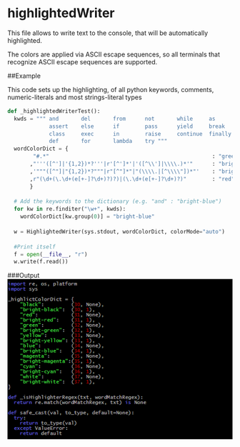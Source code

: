 # highlightedWriter

This file allows to write text to the console, that will be automatically highlighted.

The colors are applied via ASCII escape sequences, so all terminals that recognize ASCII escape sequences are supported.

##Example

This code sets up the highlighting, of all python keywords, comments, numeric-literals and most strings-literal types
```python
def _highlightedWriterTest():
  kwds = """ and       del       from      not       while     as        elif      global    or        with
             assert    else      if        pass      yield     break     except    import    print
             class     exec      in        raise     continue  finally   is        return
             def       for       lambda    try """
  wordColorDict = {
        "#.*"                                                   : "green"              # comments...
       ,"'''([^']|'{1,2})*?'''|r'[^']*'|'([^\\']|\\\\.)*'"      : "bright-green"       # 'strings'
       ,'"""([^"]|"{1,2})*?"""|r"[^"]*"|"(\\\\.|[^\\\\"])*"'    : "bright-green"       # "strings"
       ,r"(\d+(\.\d+(e[+-]?\d+)?)?)|(\.\d+(e[+-]?\d+)?)"        : "red"                # numbers, fp-literals
       }

  # Add the keywords to the dictionary (e.g. "and" : "bright-blue")
  for kw in re.finditer("\w+", kwds):
    wordColorDict[kw.group(0)] = "bright-blue"

  w = HighlightedWriter(sys.stdout, wordColorDict, colorMode="auto")

  #Print itself
  f = open(__file__, "r")
  w.write(f.read())
```
###Output
![Alt text](img/example.png?raw=true "Example")

